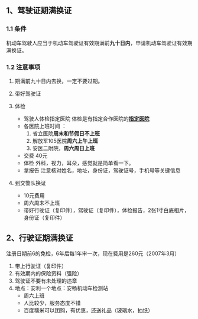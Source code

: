 <!-- # 合肥市驾驶证，行驶证期满换证指南 -->

## 1、驾驶证期满换证

### 1.1 条件

机动车驾驶人应当于机动车驾驶证有效期满前**九十日内**，申请机动车驾驶证有效期满换证。

### 1.2 注意事项

1. 期满前九十日内去换，一定不要过期。
2. 带好驾驶证
3. 体检
   - 驾驶人体检指定医院
       体检是有指定合作医院的[**指定医院**](http://ah.122.gov.cn/views/map.html?typ=wdlxdm&code=20&text=%E4%BD%93%E6%A3%80%E6%9C%BA%E6%9E%84)
   - 各医院上班时间 ：
       1. 省立医院**周末和节假日不上班**
       2. 解放军105医院**周六上午上班**
       3. 安医二附院，**周六周日上班**
   - 交费
       40元
   - 体检
       外科，视力，耳朵，感觉就是简单看一下。
   - 拿报告
       注意核对姓名，地址，身份证，驾驶证号，手机号等关键信息

4. 到交警队换证
    - 10元费用
    - 周六周末不上班
    - 带好行驶证（复印件），驾驶证（复印件），体检报告，2张1寸白底相片，身份证（复印件）

## 2、行驶证期满换证

注册日期前6的免检，6年后每1年审一次，现在费用是260元（2007年3月）

1. 带上行驶证（复印件）
2. 有效期内的保险资料（强险）
3. 驾驶证不要有未处理的违章
4. 地点：安利一个地点：安畅机动车检测站
    - 周六上班
    - 人比较少，服务态度不错
    - 百度糯米可以团购，有优惠，还送礼品（玻璃水，抽纸）
